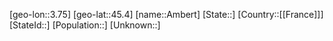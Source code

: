 ﻿---
location: [45.4,3.75]
type: City
tags:
- geo/City


SpocWebEntityId: 28796
isDeleted: false
confidential: public

---
[geo-lon::3.75]
[geo-lat::45.4]
[name::Ambert]
[State::]
[Country::[[France]]]
[StateId::]
[Population::]
[Unknown::]

